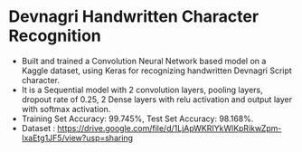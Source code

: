 # Devnagri Handwritten Character Recognition

* Built and trained a Convolution Neural Network based model on a Kaggle dataset, using Keras for recognizing handwritten Devnagri Script character. 
* It is a Sequential model with 2 convolution layers, pooling layers, dropout rate of 0.25, 2 Dense layers with relu activation and output layer with softmax activation.
* Training Set Accuracy:  99.745%, Test Set Accuracy:  98.168%.
* Dataset : https://drive.google.com/file/d/1LjApWKRIYkWlKpRikwZpm-lxaEtg1JF5/view?usp=sharing
